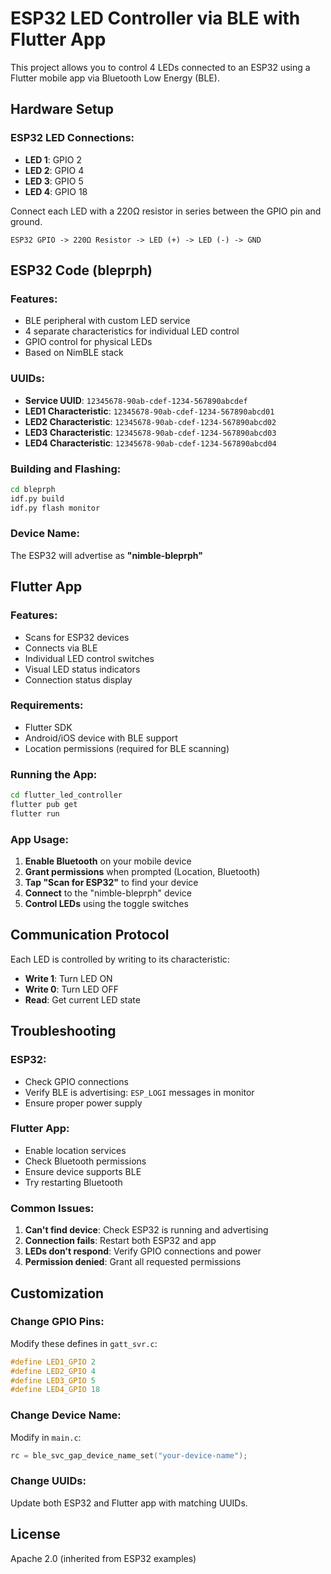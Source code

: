 # ESP32 LED Controller via BLE with Flutter App

This project allows you to control 4 LEDs connected to an ESP32 using a Flutter mobile app via Bluetooth Low Energy (BLE).

## Hardware Setup

### ESP32 LED Connections:
- **LED 1**: GPIO 2
- **LED 2**: GPIO 4  
- **LED 3**: GPIO 5
- **LED 4**: GPIO 18

Connect each LED with a 220Ω resistor in series between the GPIO pin and ground.

```
ESP32 GPIO -> 220Ω Resistor -> LED (+) -> LED (-) -> GND
```

## ESP32 Code (bleprph)

### Features:
- BLE peripheral with custom LED service
- 4 separate characteristics for individual LED control
- GPIO control for physical LEDs
- Based on NimBLE stack

### UUIDs:
- **Service UUID**: `12345678-90ab-cdef-1234-567890abcdef`
- **LED1 Characteristic**: `12345678-90ab-cdef-1234-567890abcd01`
- **LED2 Characteristic**: `12345678-90ab-cdef-1234-567890abcd02`
- **LED3 Characteristic**: `12345678-90ab-cdef-1234-567890abcd03`
- **LED4 Characteristic**: `12345678-90ab-cdef-1234-567890abcd04`

### Building and Flashing:
```bash
cd bleprph
idf.py build
idf.py flash monitor
```

### Device Name:
The ESP32 will advertise as **"nimble-bleprph"**

## Flutter App

### Features:
- Scans for ESP32 devices
- Connects via BLE
- Individual LED control switches
- Visual LED status indicators
- Connection status display

### Requirements:
- Flutter SDK
- Android/iOS device with BLE support
- Location permissions (required for BLE scanning)

### Running the App:
```bash
cd flutter_led_controller
flutter pub get
flutter run
```

### App Usage:
1. **Enable Bluetooth** on your mobile device
2. **Grant permissions** when prompted (Location, Bluetooth)
3. **Tap "Scan for ESP32"** to find your device
4. **Connect** to the "nimble-bleprph" device
5. **Control LEDs** using the toggle switches

## Communication Protocol

Each LED is controlled by writing to its characteristic:
- **Write 1**: Turn LED ON
- **Write 0**: Turn LED OFF
- **Read**: Get current LED state

## Troubleshooting

### ESP32:
- Check GPIO connections
- Verify BLE is advertising: `ESP_LOGI` messages in monitor
- Ensure proper power supply

### Flutter App:
- Enable location services
- Check Bluetooth permissions
- Ensure device supports BLE
- Try restarting Bluetooth

### Common Issues:
1. **Can't find device**: Check ESP32 is running and advertising
2. **Connection fails**: Restart both ESP32 and app
3. **LEDs don't respond**: Verify GPIO connections and power
4. **Permission denied**: Grant all requested permissions

## Customization

### Change GPIO Pins:
Modify these defines in `gatt_svr.c`:
```c
#define LED1_GPIO 2
#define LED2_GPIO 4
#define LED3_GPIO 5
#define LED4_GPIO 18
```

### Change Device Name:
Modify in `main.c`:
```c
rc = ble_svc_gap_device_name_set("your-device-name");
```

### Change UUIDs:
Update both ESP32 and Flutter app with matching UUIDs.

## License
Apache 2.0 (inherited from ESP32 examples) 
